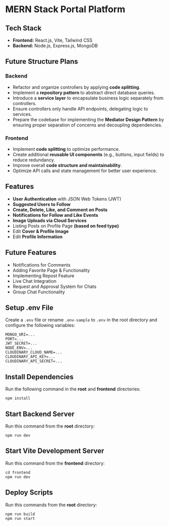 # MERN Stack Portal Platform

## Tech Stack

-   **Frontend:** React.js, Vite, Tailwind CSS
-   **Backend:** Node.js, Express.js, MongoDB

## Future Structure Plans

### Backend

-   Refactor and organize controllers by applying **code splitting**.
-   Implement a **repository pattern** to abstract direct database queries.
-   Introduce a **service layer** to encapsulate business logic separately from controllers.
-   Ensure controllers only handle API endpoints, delegating logic to services.
-   Prepare the codebase for implementing the **Mediator Design Pattern** by ensuring proper separation of concerns and decoupling dependencies.

### Frontend

-   Implement **code splitting** to optimize performance.
-   Create additional **reusable UI components** (e.g., buttons, input fields) to reduce redundancy.
-   Improve overall **code structure and maintainability**.
-   Optimize API calls and state management for better user experience.

## Features

-   **User Authentication** with JSON Web Tokens (JWT)
-   **Suggested Users to Follow**
-   **Create, Delete, Like, and Comment on Posts**
-   **Notifications for Follow and Like Events**
-   **Image Uploads via Cloud Services**
-   Listing Posts on Profile Page **(based on feed type)**
-   Edit **Cover & Profile Image**
-   Edit **Profile Information**

## Future Features

-   Notifications for Comments
-   Adding Favorite Page & Functionality
-   Implementing Repost Feature
-   Live Chat Integration
-   Request and Approval System for Chats
-   Group Chat Functionality

## Setup .env File

Create a `.env` file or rename `.env-sample` to `.env` in the root directory and configure the following variables:

```env
MONGO_URI=...
PORT=...
JWT_SECRET=...
NODE_ENV=...
CLOUDINARY_CLOUD_NAME=...
CLOUDINARY_API_KEY=...
CLOUDINARY_API_SECRET=...
```

## Install Dependencies

Run the following command in the **root** and **frontend** directories:

```shell
npm install
```

## Start Backend Server

Run this command from the **root** directory:

```shell
npm run dev
```

## Start Vite Development Server

Run this command from the **frontend** directory:

```shell
cd frontend
npm run dev
```

## Deploy Scripts

Run this commands from the **root** directory:

```shell
npm run build
npm run start
```
